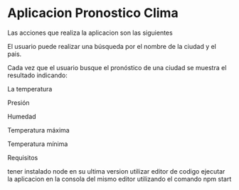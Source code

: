 # Aplicacion Pronostico Clima
Las acciones que realiza la aplicacion son las siguientes

El usuario puede realizar una búsqueda por el nombre de la ciudad y el pais. 

Cada vez que el usuario busque el pronóstico de una ciudad se muestra el resultado indicando:

La temperatura

Presión

Humedad

Temperatura máxima

Temperatura mínima


Requisitos

tener instalado node en su ultima version
utilizar editor de codigo 
ejecutar la aplicacion en la consola del mismo editor utilizando el comando
npm start

